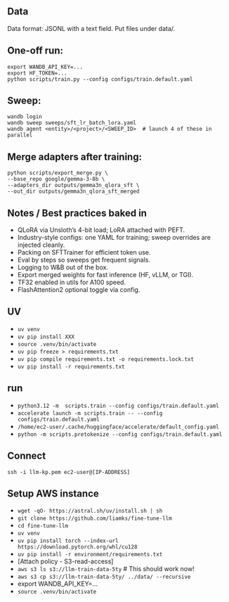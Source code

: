 ## Data
Data format: JSONL with a text field. Put files under data/.

## One-off run:
    export WANDB_API_KEY=...
    export HF_TOKEN=...
    python scripts/train.py --config configs/train.default.yaml

## Sweep:
    wandb login
    wandb sweep sweeps/sft_lr_batch_lora.yaml
    wandb agent <entity>/<project>/<SWEEP_ID>  # launch 4 of these in parallel

## Merge adapters after training:
    python scripts/export_merge.py \
    --base_repo google/gemma-3-8b \
    --adapters_dir outputs/gemma3n_qlora_sft \
    --out_dir outputs/gemma3n_qlora_sft_merged

## Notes / Best practices baked in
* QLoRA via Unsloth’s 4-bit load; LoRA attached with PEFT.
* Industry-style configs: one YAML for training; sweep overrides are injected cleanly.
* Packing on SFTTrainer for efficient token use.
* Eval by steps so sweeps get frequent signals.
* Logging to W&B out of the box.
* Export merged weights for fast inference (HF, vLLM, or TGI).
* TF32 enabled in utils for A100 speed.
* FlashAttention2 optional toggle via config.



## UV
* `uv venv`
* `uv pip install XXX`
* `source .venv/bin/activate`
* `uv pip freeze > requirements.txt`
* `uv pip compile requirements.txt -o requirements.lock.txt`
* `uv pip install -r requirements.txt`

## run
* `python3.12 -m  scripts.train --config configs/train.default.yaml`
* `accelerate launch -m scripts.train -- --config configs/train.default.yaml`
* `/home/ec2-user/.cache/huggingface/accelerate/default_config.yaml`
* `python -m scripts.pretokenize --config configs/train.default.yaml`


## Connect
`ssh -i llm-kp.pem ec2-user@[IP-ADDRESS]`


## Setup AWS instance
* `wget -qO- https://astral.sh/uv/install.sh | sh`
* `git clone https://github.com/liamks/fine-tune-llm`
* `cd fine-tune-llm`
* `uv venv`
* `uv pip install torch --index-url https://download.pytorch.org/whl/cu128`
* `uv pip install -r environment/requirements.txt`
* [Attach policy - S3-read-access]
* `aws s3 ls s3://llm-train-data-5ty` # This should work now!
* `aws s3 cp s3://llm-train-data-5ty/ ../data/ --recursive`
* export WANDB_API_KEY=...
* `source .venv/bin/activate`